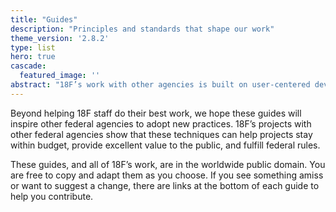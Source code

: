 ```yaml
---
title: "Guides"
description: "Principles and standards that shape our work"
theme_version: '2.8.2'
type: list
hero: true
cascade:
  featured_image: ''
abstract: "18F’s work with other agencies is built on user-centered development, testing to validate hypotheses, shipping often, and deploying products in the open. Below are the technical guides that bring those principles into our day-to-day work."
---
```

Beyond helping 18F staff do their best work, we hope these guides will inspire other federal agencies to adopt new practices. 18F’s projects with other federal agencies show that these techniques can help projects stay within budget, provide excellent value to the public, and fulfill federal rules.

These guides, and all of 18F’s work, are in the worldwide public domain. You are free to copy and adapt them as you choose. If you see something amiss or want to suggest a change, there are links at the bottom of each guide to help you contribute.

